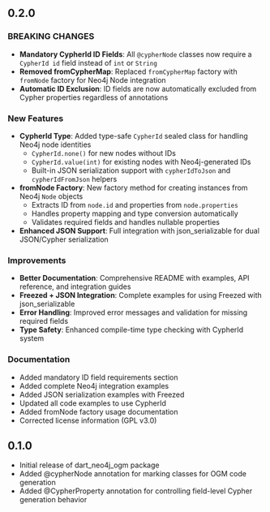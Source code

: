 ## 0.2.0

### BREAKING CHANGES

- **Mandatory CypherId ID Fields**: All `@cypherNode` classes now require a `CypherId id` field instead of `int` or `String`
- **Removed fromCypherMap**: Replaced `fromCypherMap` factory with `fromNode` factory for Neo4j Node integration
- **Automatic ID Exclusion**: ID fields are now automatically excluded from Cypher properties regardless of annotations

### New Features

- **CypherId Type**: Added type-safe `CypherId` sealed class for handling Neo4j node identities
  - `CypherId.none()` for new nodes without IDs
  - `CypherId.value(int)` for existing nodes with Neo4j-generated IDs
  - Built-in JSON serialization support with `cypherIdToJson` and `cypherIdFromJson` helpers
- **fromNode Factory**: New factory method for creating instances from Neo4j `Node` objects
  - Extracts ID from `node.id` and properties from `node.properties`
  - Handles property mapping and type conversion automatically
  - Validates required fields and handles nullable properties
- **Enhanced JSON Support**: Full integration with json_serializable for dual JSON/Cypher serialization

### Improvements

- **Better Documentation**: Comprehensive README with examples, API reference, and integration guides
- **Freezed + JSON Integration**: Complete examples for using Freezed with json_serializable
- **Error Handling**: Improved error messages and validation for missing required fields
- **Type Safety**: Enhanced compile-time type checking with CypherId system

### Documentation

- Added mandatory ID field requirements section
- Added complete Neo4j integration examples
- Added JSON serialization examples with Freezed
- Updated all code examples to use CypherId
- Added fromNode factory usage documentation
- Corrected license information (GPL v3.0)

## 0.1.0

- Initial release of dart_neo4j_ogm package
- Added @cypherNode annotation for marking classes for OGM code generation
- Added @CypherProperty annotation for controlling field-level Cypher generation behavior
